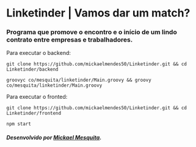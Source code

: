 # Linketinder | Vamos dar um match?

### Programa que promove o encontro e o início de um lindo contrato entre empresas e trabalhadores.

Para executar o backend:
```
git clone https://github.com/mickaelmendes50/Linketinder.git && cd Linketinder/backend
```
```
groovyc co/mesquita/linketinder/Main.groovy && groovy co/mesquita/linketinder/Main.groovy
```

Para executar o fronted:
```
git clone https://github.com/mickaelmendes50/Linketinder.git && cd Linketinder/frontend
```
```
npm start
```

##### Desenvolvido por [Mickael Mesquita](https://github.com/mickaelmendes50).
